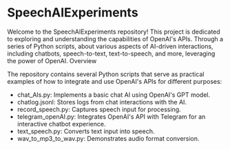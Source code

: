 # SpeechAIExperiments

Welcome to the SpeechAIExperiments repository! This project is dedicated to exploring and understanding the capabilities of OpenAI's APIs. Through a series of Python scripts, about various aspects of AI-driven interactions, including chatbots, speech-to-text, text-to-speech, and more, leveraging the power of OpenAI.
Overview

The repository contains several Python scripts that serve as practical examples of how to integrate and use OpenAI's APIs for different purposes:

- chat_AIs.py: Implements a basic chat AI using OpenAI's GPT model.
- chatlog.jsonl: Stores logs from chat interactions with the AI.
- record_speech.py: Captures speech input for processing.
- telegram_openAI.py: Integrates OpenAI's API with Telegram for an interactive chatbot experience.
- text_speech.py: Converts text input into speech.
- wav_to_mp3_to_wav.py: Demonstrates audio format conversion.
